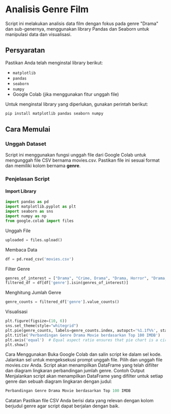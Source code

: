 # Analisis Genre Film

Script ini melakukan analisis data film dengan fokus pada genre "Drama" dan sub-genernya, menggunakan library Pandas dan Seaborn untuk manipulasi data dan visualisasi.

## Persyaratan

Pastikan Anda telah menginstal library berikut:
- `matplotlib`
- `pandas`
- `seaborn`
- `numpy`
- Google Colab (jika menggunakan fitur unggah file)

Untuk menginstal library yang diperlukan, gunakan perintah berikut:

```sh
pip install matplotlib pandas seaborn numpy
```
## Cara Memulai

### Unggah Dataset

Script ini menggunakan fungsi unggah file dari Google Colab untuk mengunggah file CSV bernama movies.csv. Pastikan file ini sesuai format dan memiliki kolom bernama **genre**.

### Penjelasan Script

#### Import Library

```python
import pandas as pd
import matplotlib.pyplot as plt
import seaborn as sns
import numpy as np
from google.colab import files
```
Unggah File
```python
uploaded = files.upload()
```
Membaca Data
```python
df = pd.read_csv('movies.csv')
```
Filter Genre
```python
genres_of_interest = ["Drama", "Crime, Drama", "Drama, Horror", "Drama, War"]
filtered_df = df[df['genre'].isin(genres_of_interest)]
```
Menghitung Jumlah Genre
```python
genre_counts = filtered_df['genre'].value_counts()
```
Visualisasi
```python
plt.figure(figsize=(10, 6))
sns.set_theme(style="whitegrid")
plt.pie(genre_counts, labels=genre_counts.index, autopct='%1.1f%%', startangle=90)
plt.title('Perbandingan Genre Drama Movie berdasarkan Top 100 IMDB')
plt.axis('equal')  # Equal aspect ratio ensures that pie chart is a circle.
plt.show()
```
Cara Menggunakan
Buka Google Colab dan salin script ke dalam sel kode.
Jalankan sel untuk mengeksekusi prompt unggah file.
Pilih dan unggah file movies.csv Anda.
Script akan menampilkan DataFrame yang telah difilter dan diagram lingkaran perbandingan jumlah genre.
Contoh Output
Menjalankan script akan menampilkan DataFrame yang difilter untuk setiap genre dan sebuah diagram lingkaran dengan judul:
```python
Perbandingan Genre Drama Movie berdasarkan Top 100 IMDB
```
Catatan
Pastikan file CSV Anda berisi data yang relevan dengan kolom berjudul genre agar script dapat berjalan dengan baik.
